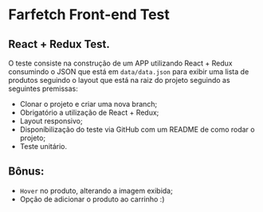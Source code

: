 # Farfetch Front-end Test

## React + Redux Test.

O teste consiste na construção de um APP utilizando React + Redux consumindo
o JSON que está em `data/data.json` para exibir uma lista de produtos seguindo
o layout que está na raiz do projeto seguindo as seguintes premissas:

  - Clonar o projeto e criar uma nova branch;
  - Obrigatório a utilização de React + Redux;
  - Layout responsivo;
  - Disponíbilização do teste via GitHub com um README de como rodar o projeto;
  - Teste unitário.

## Bônus:

  - `Hover` no produto, alterando a imagem exibida;
  - Opção de adicionar o produto ao carrinho :)
